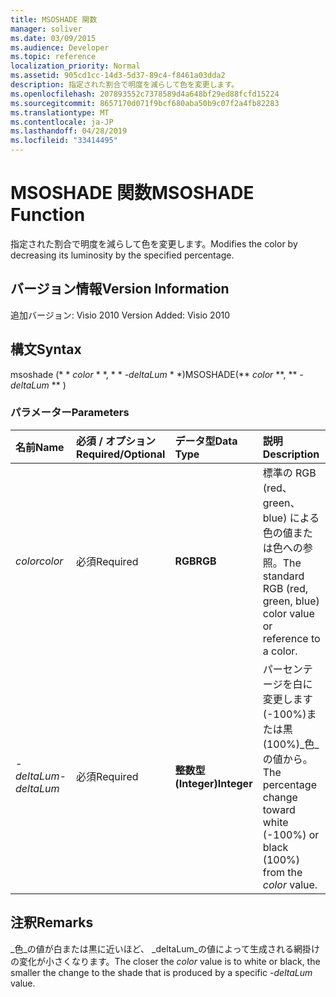 ```yaml
---
title: MSOSHADE 関数
manager: soliver
ms.date: 03/09/2015
ms.audience: Developer
ms.topic: reference
localization_priority: Normal
ms.assetid: 905cd1cc-14d3-5d37-89c4-f8461a03dda2
description: 指定された割合で明度を減らして色を変更します。
ms.openlocfilehash: 207893552c7378589d4a648bf29ed88fcfd15224
ms.sourcegitcommit: 8657170d071f9bcf680aba50b9c07f2a4fb82283
ms.translationtype: MT
ms.contentlocale: ja-JP
ms.lasthandoff: 04/28/2019
ms.locfileid: "33414495"
---
```

# <a name="msoshade-function"></a><span data-ttu-id="2e2e1-103">MSOSHADE 関数</span><span class="sxs-lookup"><span data-stu-id="2e2e1-103">MSOSHADE Function</span></span>

<span data-ttu-id="2e2e1-104">指定された割合で明度を減らして色を変更します。</span><span class="sxs-lookup"><span data-stu-id="2e2e1-104">Modifies the color by decreasing its luminosity by the specified percentage.</span></span>
  
## <a name="version-information"></a><span data-ttu-id="2e2e1-105">バージョン情報</span><span class="sxs-lookup"><span data-stu-id="2e2e1-105">Version Information</span></span>

<span data-ttu-id="2e2e1-106">追加バージョン: Visio 2010
</span><span class="sxs-lookup"><span data-stu-id="2e2e1-106">Version Added: Visio 2010</span></span> 
  
## <a name="syntax"></a><span data-ttu-id="2e2e1-107">構文</span><span class="sxs-lookup"><span data-stu-id="2e2e1-107">Syntax</span></span>

<span data-ttu-id="2e2e1-108">msoshade (\* \* *color* \* \*, \* \* *-deltaLum* \* \*)</span><span class="sxs-lookup"><span data-stu-id="2e2e1-108">MSOSHADE(\*\* *color* \*\*, \*\* *-deltaLum* \*\* )</span></span> 
  
### <a name="parameters"></a><span data-ttu-id="2e2e1-109">パラメーター</span><span class="sxs-lookup"><span data-stu-id="2e2e1-109">Parameters</span></span>

|<span data-ttu-id="2e2e1-110">**名前**</span><span class="sxs-lookup"><span data-stu-id="2e2e1-110">**Name**</span></span>|<span data-ttu-id="2e2e1-111">**必須 / オプション**</span><span class="sxs-lookup"><span data-stu-id="2e2e1-111">**Required/Optional**</span></span>|<span data-ttu-id="2e2e1-112">**データ型**</span><span class="sxs-lookup"><span data-stu-id="2e2e1-112">**Data Type**</span></span>|<span data-ttu-id="2e2e1-113">**説明**</span><span class="sxs-lookup"><span data-stu-id="2e2e1-113">**Description**</span></span>|
|:-----|:-----|:-----|:-----|
| <span data-ttu-id="2e2e1-114">_color_</span><span class="sxs-lookup"><span data-stu-id="2e2e1-114">_color_</span></span> <br/> |<span data-ttu-id="2e2e1-115">必須</span><span class="sxs-lookup"><span data-stu-id="2e2e1-115">Required</span></span>  <br/> |<span data-ttu-id="2e2e1-116">**RGB**</span><span class="sxs-lookup"><span data-stu-id="2e2e1-116">**RGB**</span></span> <br/> |<span data-ttu-id="2e2e1-117">標準の RGB (red、green、blue) による色の値または色への参照。</span><span class="sxs-lookup"><span data-stu-id="2e2e1-117">The standard RGB (red, green, blue) color value or reference to a color.</span></span>  <br/> |
| <span data-ttu-id="2e2e1-118">_-deltaLum_</span><span class="sxs-lookup"><span data-stu-id="2e2e1-118">_-deltaLum_</span></span> <br/> |<span data-ttu-id="2e2e1-119">必須</span><span class="sxs-lookup"><span data-stu-id="2e2e1-119">Required</span></span>  <br/> |<span data-ttu-id="2e2e1-120">**整数型 (Integer)**</span><span class="sxs-lookup"><span data-stu-id="2e2e1-120">**Integer**</span></span> <br/> |<span data-ttu-id="2e2e1-121">パーセンテージを白に変更します (-100%)または黒 (100%)_色_の値から。</span><span class="sxs-lookup"><span data-stu-id="2e2e1-121">The percentage change toward white (-100%) or black (100%) from the  _color_ value.</span></span>  <br/> |
   
## <a name="remarks"></a><span data-ttu-id="2e2e1-122">注釈</span><span class="sxs-lookup"><span data-stu-id="2e2e1-122">Remarks</span></span>

<span data-ttu-id="2e2e1-123">_色_の値が白または黒に近いほど、 _deltaLum_の値によって生成される網掛けの変化が小さくなります。</span><span class="sxs-lookup"><span data-stu-id="2e2e1-123">The closer the  _color_ value is to white or black, the smaller the change to the shade that is produced by a specific  _-deltaLum_ value.</span></span> 
  


